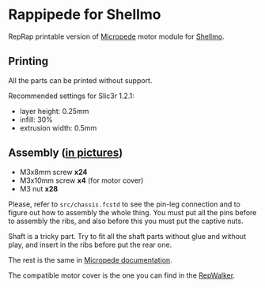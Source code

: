 # Rappipede for Shellmo

RepRap printable version of [Micropede][mpdoc] motor module for [Shellmo][spweb].

[mpdoc]: http://shellmo.org/making-micropede.html
[spweb]: http://shellmo.org/

## Printing

All the parts can be printed without support.

Recommended settings for Slic3r 1.2.1:

* layer height: 0.25mm
* infill: 30%
* extrusion width: 0.5mm

## Assembly ([in pictures][mpagp])

* M3x8mm screw **x24**
* M3x10mm screw **x4** (for motor cover)
* M3 nut **x28**

Please, refer to `src/chassis.fcstd` to see the pin-leg connection and to
figure out how to assembly the whole thing. You must put all the pins before
to assembly the ribs, and also before this you must put the captive nuts.

Shaft is a tricky part. Try to fit all the shaft parts without glue and
without play, and insert in the ribs before put the rear one.

The rest is the same in [Micropede documentation][mpdoc].

The compatible motor cover is the one you can find in the [RepWalker][rwdoc].

[mpagp]: https://photos.app.goo.gl/5GXLVykhWVXsJaY36
[rwdoc]: http://shellmo.org/making-repwalker.html
